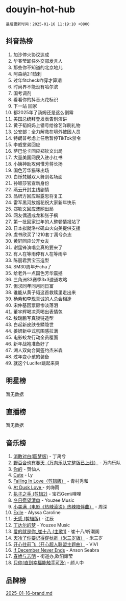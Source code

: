 # douyin-hot-hub

`最后更新时间：2025-01-16 11:19:10 +0800`

## 抖音热榜

1. 加沙停火协议达成
1. 华春莹卸任外交部发言人
1. 那些你不知道的北京地儿
1. 阿森纳2:1热刺
1. 过年fitcheck咋穿才算潮
1. 时尚界不能没有哈尔滨
1. 国考调剂
1. 看看你的抖音火花标识
1. 下一站 回家
1. 都2025年了汤姆还是这么倒霉
1. 美国总统拜登发表告别演讲
1. 黄子韬妈妈上错号给徐艺洋刷礼物
1. 公安部：全力解救在境外被困人员
1. 特朗普考虑上任后暂停TikTok禁令
1. 李威堂弟回应
1. 萨巴伦卡回应郑钦文出局
1. 大量美国网民入驻小红书
1. 小姨神助攻何惟芳蒋长扬
1. 国色芳华猫咪出场
1. 白烁梵樾双人舞剑名场面
1. 孙颖莎官宣新身份
1. 燕云开封主线剧情
1. 品牌方回应赵露思将复工
1. 雷军黑河放烟花祝大家新年快乐
1. 郑钦文回应澳网出局
1. 网友偶遇成龙和张子枫
1. 第一批回家过年的人整顿情报站了
1. 日本拟就洛杉矶山火向美提供支援
1. 虞书欣买了1210套丁禹兮杂志
1. 黄轩回应公开女友
1. 谢霆锋演唱会真的要来了
1. 有人在等雨停有人在等雨伞
1. 陈丽君贾宝玉造型
1. SM30周年开cha了
1. 给老外一点国色芳华震撼
1. 三角洲S3赛季3x3速通攻略
1. 但求同年同月同日富
1. 谁能从黄子韬这首救赎里走出来
1. 杨紫和李现真诚的人总会相逢
1. 宋仲基因票房惨淡落泪
1. 董宇辉喝凉茶喝出表情包
1. 敖瑞鹏写真锁链造型
1. 白起新皮肤苍鳞隐世
1. 姜妍新中式氛围感拉满
1. 电影蛟龙行动全员覆面
1. 新年战袍准备好了
1. 湖人双向合同签约杰米森
1. 过年变小孩的装备
1. 就这个Lucifer跳起来爽

## 明星榜

暂无数据

## 直播榜

暂无数据

## 音乐榜

1. [消散对白(圆梦版)](https://sf5-hl-cdn-tos.douyinstatic.com/obj/tos-cn-ve-2774/og4jB5I5IizzoZVAAAzWgBMAsMDWoArfwBOiFs) - 丁禹兮
1. [野百合也有春天（万向乐队完整版已上线）](https://sf5-hl-cdn-tos.douyinstatic.com/obj/tos-cn-ve-2774/oMnUxhRAMiAGBqDtIPBQ7ACYQZFlJCftcgeDJE) - 万向乐队
1. [你的](https://sf5-hl-cdn-tos.douyinstatic.com/obj/tos-cn-ve-2774/oYuIeKf42jB7sEV6B2upMdpYAgfrQWj0FeRegh) - 贺仙人
1. [Cute](https://sf5-hl-cdn-tos.douyinstatic.com/obj/tos-cn-ve-2774/o4IbIzHWKAAB4wsS5qMBRiiAlEBGTpQRNfFvuo) - Ly
1. [Falling In Love（剪辑版）](https://sf5-hl-cdn-tos.douyinstatic.com/obj/tos-cn-ve-2774/o8ajpA8zzgBPahbBIO8AcKGBLJezFCRd1wfP9f) - 青村秀和
1. [ At Dusk  Love ](https://sf5-hl-cdn-tos.douyinstatic.com/obj/tos-cn-ve-2774/o8CrpCf5CaYgI4ZrtQgMQAFEfuGqNnRSDQAPBc) - 刘嗨雨
1. [执子之手 (剪辑2)](https://sf5-hl-cdn-tos.douyinstatic.com/obj/tos-cn-ve-2774/oUoZLQjCc31XzqsBnBQUNgeKtYPBcgbFDwtfcu) - 宝石Gem\哩哩
1. [冬日愿望清单](https://sf3-cdn-tos.douyinstatic.com/obj/tos-cn-ve-2774/oIIgUOeamCFCVAzxN6MFRLIBlLGpUqQxeeHrLE) - Youzee Music
1. [小美满（电影《热辣滚烫》热辣陪伴曲）](https://sf5-hl-cdn-tos.douyinstatic.com/obj/tos-cn-ve-2774/o0GAn2lSgfZIDUgtevCGDQYnFg4CwnrBaxbTZL) - 周深
1. [Exile](https://sf5-hl-cdn-tos.douyinstatic.com/obj/tos-cn-ve-2774/oYj4gAQTknKE3WW0Je8KGmQ7z1cA4FefwtbufD) - Alyssa Caroline
1. [无感 (剪辑版)](https://sf6-cdn-tos.douyinstatic.com/obj/tos-cn-ve-2774/o0eIsUzJBDlQaQFC5OFlgbMEZC1TFYBftOBn6p) - 江辰
1. [丁达尔的梦](https://sf3-cdn-tos.douyinstatic.com/obj/tos-cn-ve-2774/oMU3WirUZBVQkAC9ccG5P2IQirziZM2RTInUY) - Youzee Music
1. [爱的就是你_崔十八 (主歌1)](https://sf5-hl-cdn-tos.douyinstatic.com/obj/tos-cn-ve-2774/oI5BO5DhFZ6UTcNCnZaOCBLtZ7WIMQGfgnXf5E) - 崔十八/听潮阁
1. [天冷了你要记得穿秋裤（米三岁版）](https://sf3-cdn-tos.douyinstatic.com/obj/tos-cn-ve-2774/oQlIwVIDWiZ6BQilAorS7MA0AgCkQDvcZAdm1) - 米三岁
1. [开心往前飞（开心超人联盟主题曲）](https://sf5-hl-cdn-tos.douyinstatic.com/obj/tos-cn-ve-2774/9d8fb7c82cf1421fb93a9fe925275e0a) - VIVI
1. [If December Never Ends](https://sf5-hl-cdn-tos.douyinstatic.com/obj/tos-cn-ve-2774/oY1IQMoTgCFIBg8RZifyqlBBt1UFgitTYmxeOS) - Anson Seabra
1. [春娇与志明](https://sf5-hl-cdn-tos.douyinstatic.com/obj/tos-cn-ve-2774/e530d8fceb7044b39707d7f9ff54add1) - 街道办,欧阳耀莹
1. [只你(直到幸福能触手可及)](https://sf5-hl-cdn-tos.douyinstatic.com/obj/tos-cn-ve-2774/o0lBkRDzFTeaVSUz3ZZSCBVtZ5DIMQGfgmEAuE) - 颜人中

## 品牌榜

[2025-01-16-brand.md](2025-01-16-brand.md)
